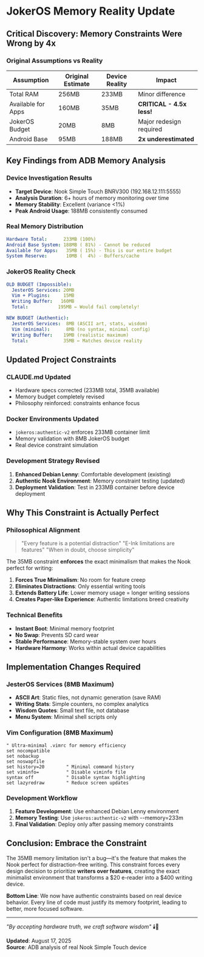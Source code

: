 # JokerOS Memory Reality Update

## Critical Discovery: Memory Constraints Were Wrong by 4x

### Original Assumptions vs Reality

| Assumption | Original Estimate | Device Reality | Impact |
|------------|------------------|----------------|---------|
| Total RAM | 256MB | 233MB | Minor difference |
| Available for Apps | 160MB | 35MB | **CRITICAL - 4.5x less!** |
| JokerOS Budget | 20MB | 8MB | Major redesign required |
| Android Base | 95MB | 188MB | **2x underestimated** |

## Key Findings from ADB Memory Analysis

### Device Investigation Results
- **Target Device**: Nook Simple Touch BNRV300 (192.168.12.111:5555)
- **Analysis Duration**: 6+ hours of memory monitoring over time
- **Memory Stability**: Excellent (variance <1%)
- **Peak Android Usage**: 188MB consistently consumed

### Real Memory Distribution
```yaml
Hardware Total:      233MB (100%)
Android Base System: 188MB ( 81%) - Cannot be reduced
Available for Apps:   35MB ( 15%) - This is our entire budget
System Reserve:       10MB (  4%) - Buffers/cache
```

### JokerOS Reality Check
```yaml
OLD BUDGET (Impossible):
  JesterOS Services: 20MB
  Vim + Plugins:     15MB  
  Writing Buffer:   160MB
  Total:           195MB ← Would fail completely!

NEW BUDGET (Authentic):
  JesterOS Services:  8MB (ASCII art, stats, wisdom)
  Vim (minimal):      8MB (no syntax, minimal config)
  Writing Buffer:    19MB (realistic maximum)
  Total:             35MB ← Matches device reality
```

## Updated Project Constraints

### CLAUDE.md Updated
- Hardware specs corrected (233MB total, 35MB available)
- Memory budget completely revised
- Philosophy reinforced: constraints enhance focus

### Docker Environments Updated
- `jokeros:authentic-v2` enforces 233MB container limit
- Memory validation with 8MB JokerOS budget
- Real device constraint simulation

### Development Strategy Revised
1. **Enhanced Debian Lenny**: Comfortable development (existing)
2. **Authentic Nook Environment**: Memory constraint testing (updated)
3. **Deployment Validation**: Test in 233MB container before device deployment

## Why This Constraint is Actually Perfect

### Philosophical Alignment
> "Every feature is a potential distraction"
> "E-Ink limitations are features"
> "When in doubt, choose simplicity"

The 35MB constraint **enforces** the exact minimalism that makes the Nook perfect for writing:

1. **Forces True Minimalism**: No room for feature creep
2. **Eliminates Distractions**: Only essential writing tools
3. **Extends Battery Life**: Lower memory usage = longer writing sessions
4. **Creates Paper-like Experience**: Authentic limitations breed creativity

### Technical Benefits
- **Instant Boot**: Minimal memory footprint
- **No Swap**: Prevents SD card wear
- **Stable Performance**: Memory-stable system over hours
- **Hardware Harmony**: Works within actual device capabilities

## Implementation Changes Required

### JesterOS Services (8MB Maximum)
- **ASCII Art**: Static files, not dynamic generation (save RAM)
- **Writing Stats**: Simple counters, no complex analytics
- **Wisdom Quotes**: Small text file, not database
- **Menu System**: Minimal shell scripts only

### Vim Configuration (8MB Maximum)
```vim
" Ultra-minimal .vimrc for memory efficiency
set nocompatible
set nobackup
set noswapfile
set history=20        " Minimal command history
set viminfo=          " Disable viminfo file
syntax off            " Disable syntax highlighting
set lazyredraw        " Reduce screen updates
```

### Development Workflow
1. **Feature Development**: Use enhanced Debian Lenny environment
2. **Memory Testing**: Use `jokeros:authentic-v2` with --memory=233m
3. **Final Validation**: Deploy only after passing memory constraints

## Conclusion: Embrace the Constraint

The 35MB memory limitation isn't a bug—it's the feature that makes the Nook perfect for distraction-free writing. This constraint forces every design decision to prioritize **writers over features**, creating the exact minimalist environment that transforms a $20 e-reader into a $400 writing device.

**Bottom Line**: We now have authentic constraints based on real device behavior. Every line of code must justify its memory footprint, leading to better, more focused software.

---

*"By accepting hardware truth, we craft software wisdom"* 🕯️📜

**Updated**: August 17, 2025  
**Source**: ADB analysis of real Nook Simple Touch device